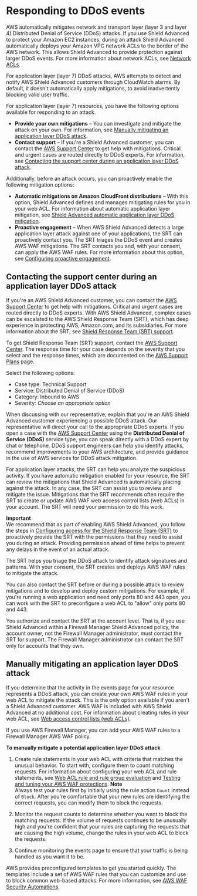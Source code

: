 # Responding to DDoS events<a name="ddos-responding"></a>

AWS automatically mitigates network and transport layer \(layer 3 and layer 4\) Distributed Denial of Service \(DDoS\) attacks\. If you use Shield Advanced to protect your Amazon EC2 instances, during an attack Shield Advanced automatically deploys your Amazon VPC network ACLs to the border of the AWS network\. This allows Shield Advanced to provide protection against larger DDoS events\. For more information about network ACLs, see [Network ACLs](http://docs.aws.amazon.com/AmazonVPC/latest/UserGuide/VPC_ACLs.html)\.

For application layer \(layer 7\) DDoS attacks, AWS attempts to detect and notify AWS Shield Advanced customers through CloudWatch alarms\. By default, it doesn't automatically apply mitigations, to avoid inadvertently blocking valid user traffic\. 

For application layer \(layer 7\) resources, you have the following options available for responding to an attack\. 
+ **Provide your own mitigations** – You can investigate and mitigate the attack on your own\. For information, see [Manually mitigating an application layer DDoS attack](#ddos-responding-manual)\. 
+ **Contact support** – If you're a Shield Advanced customer, you can contact the [AWS Support Center](https://console.aws.amazon.com/support/home#/) to get help with mitigations\. Critical and urgent cases are routed directly to DDoS experts\. For information, see [Contacting the support center during an application layer DDoS attack](#ddos-responding-contact-support)\. 

Additionally, before an attack occurs, you can proactively enable the following mitigation options: 
+ **Automatic mitigations on Amazon CloudFront distributions** – With this option, Shield Advanced defines and manages mitigating rules for you in your web ACL\. For information about automatic application layer mitigation, see [Shield Advanced automatic application layer DDoS mitigation](ddos-automatic-app-layer-response.md)\. 
+ **Proactive engagement** – When AWS Shield Advanced detects a large application layer attack against one of your applications, the SRT can proactively contact you\. The SRT triages the DDoS event and creates AWS WAF mitigations\. The SRT contacts you and, with your consent, can apply the AWS WAF rules\. For more information about this option, see [Configuring proactive engagement](ddos-srt-proactive-engagement.md)\.

## Contacting the support center during an application layer DDoS attack<a name="ddos-responding-contact-support"></a>

If you're an AWS Shield Advanced customer, you can contact the [AWS Support Center](https://console.aws.amazon.com/support/home#/) to get help with mitigations\. Critical and urgent cases are routed directly to DDoS experts\. With AWS Shield Advanced, complex cases can be escalated to the AWS Shield Response Team \(SRT\), which has deep experience in protecting AWS, Amazon\.com, and its subsidiaries\. For more information about the SRT, see [Shield Response Team \(SRT\) support](ddos-srt-support.md)\.

To get Shield Response Team \(SRT\) support, contact the [AWS Support Center](https://console.aws.amazon.com/support/home#/)\. The response time for your case depends on the severity that you select and the response times, which are documented on the [AWS Support Plans](https://aws.amazon.com/premiumsupport/compare-plans/) page\.

Select the following options:
+ Case type: Technical Support
+ Service: Distributed Denial of Service \(DDoS\)
+ Category: Inbound to AWS
+ Severity: *Choose an appropriate option*

When discussing with our representative, explain that you're an AWS Shield Advanced customer experiencing a possible DDoS attack\. Our representative will direct your call to the appropriate DDoS experts\. If you open a case with the [AWS Support Center](https://console.aws.amazon.com/support/home#/) using the **Distributed Denial of Service \(DDoS\)** service type, you can speak directly with a DDoS expert by chat or telephone\. DDoS support engineers can help you identify attacks, recommend improvements to your AWS architecture, and provide guidance in the use of AWS services for DDoS attack mitigation\.

For application layer attacks, the SRT can help you analyze the suspicious activity\. If you have automatic mitigation enabled for your resource, the SRT can review the mitigations that Shield Advanced is automatically placing against the attack\. In any case, the SRT can assist you to review and mitigate the issue\. Mitigations that the SRT recommends often require the SRT to create or update AWS WAF web access control lists \(web ACLs\) in your account\. The SRT will need your permission to do this work\. 

**Important**  
We recommend that as part of enabling AWS Shield Advanced, you follow the steps in [Configuring access for the Shield Response Team \(SRT\)](ddos-srt-access.md) to proactively provide the SRT with the permissions that they need to assist you during an attack\. Providing permission ahead of time helps to prevent any delays in the event of an actual attack\.

The SRT helps you triage the DDoS attack to identify attack signatures and patterns\. With your consent, the SRT creates and deploys AWS WAF rules to mitigate the attack\.

You can also contact the SRT before or during a possible attack to review mitigations and to develop and deploy custom mitigations\. For example, if you're running a web application and need only ports 80 and 443 open, you can work with the SRT to preconfigure a web ACL to "allow" only ports 80 and 443\.

You authorize and contact the SRT at the account level\. That is, if you use Shield Advanced within a Firewall Manager Shield Advanced policy, the account owner, not the Firewall Manager administrator, must contact the SRT for support\. The Firewall Manager administrator can contact the SRT only for accounts that they own\.

## Manually mitigating an application layer DDoS attack<a name="ddos-responding-manual"></a>

If you determine that the activity in the events page for your resource represents a DDoS attack, you can create your own AWS WAF rules in your web ACL to mitigate the attack\. This is the only option available if you aren't a Shield Advanced customer\. AWS WAF is included with AWS Shield Advanced at no additional cost\. For information about creating rules in your web ACL, see [Web access control lists \(web ACLs\)](web-acl.md)\.

If you use AWS Firewall Manager, you can add your AWS WAF rules to a Firewall Manager AWS WAF policy\.

**To manually mitigate a potential application layer DDoS attack**

1. Create rule statements in your web ACL with criteria that matches the unusual behavior\. To start with, configure them to count matching requests\. For information about configuring your web ACL and rule statements, see [Web ACL rule and rule group evaluation](web-acl-processing.md) and [Testing and tuning your AWS WAF protections](web-acl-testing.md)\.
**Note**  
Always test your rules first by initially using the rule action `Count` instead of `Block`\. After you're comfortable that your new rules are identifying the correct requests, you can modify them to block the requests\. 

1. Monitor the request counts to determine whether you want to block the matching requests\. If the volume of requests continues to be unusually high and you're confident that your rules are capturing the requests that are causing the high volume, change the rules in your web ACL to block the requests\. 

1. Continue monitoring the events page to ensure that your traffic is being handled as you want it to be\. 

AWS provides preconfigured templates to get you started quickly\. The templates include a set of AWS WAF rules that you can customize and use to block common web\-based attacks\. For more information, see [AWS WAF Security Automations](https://aws.amazon.com/solutions/aws-waf-security-automations/)\.